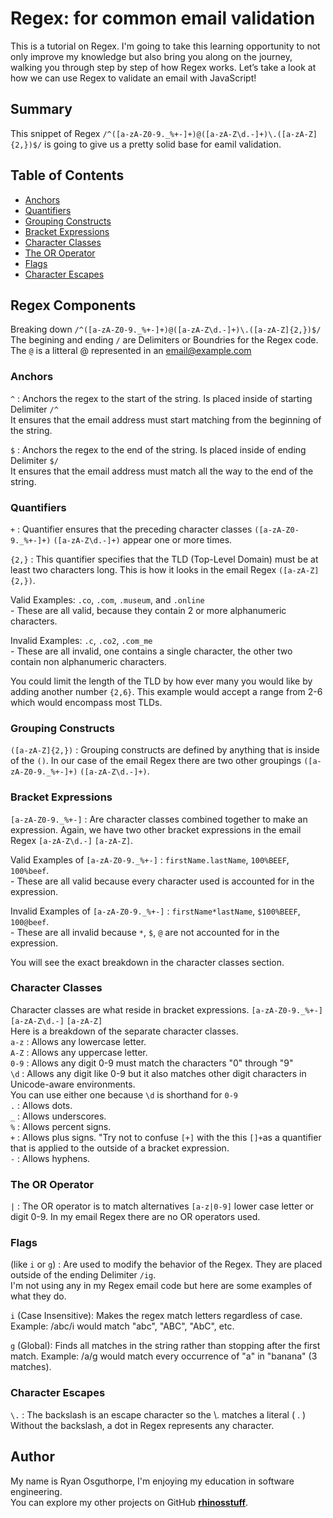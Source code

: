# Regex: for common email validation

This is a tutorial on Regex. I'm going to take this learning opportunity to not only improve my knowledge but also bring you along on the journey, walking you through step by step of how Regex works. Let’s take a look at how we can use Regex to validate an email with JavaScript!

## Summary

This snippet of Regex `/^([a-zA-Z0-9._%+-]+)@([a-zA-Z\d.-]+)\.([a-zA-Z]{2,})$/` is going to give us a pretty solid base for eamil validation.

## Table of Contents

- [Anchors](#anchors)
- [Quantifiers](#quantifiers)
- [Grouping Constructs](#grouping-constructs)
- [Bracket Expressions](#bracket-expressions)
- [Character Classes](#character-classes)
- [The OR Operator](#the-or-operator)
- [Flags](#flags)
- [Character Escapes](#character-escapes)

## Regex Components

Breaking down `/^([a-zA-Z0-9._%+-]+)@([a-zA-Z\d.-]+)\.([a-zA-Z]{2,})$/`  
The begining and ending `/` are Delimiters or Boundries for the Regex code.  
The `@` is a litteral @ represented in an email@example.com

### Anchors
`^` : Anchors the regex to the start of the string. Is placed inside of starting Delimiter `/^`  
It ensures that the email address must start matching from the beginning of the string.  

`$` : Anchors the regex to the end of the string. Is placed inside of ending Delimiter `$/`  
It ensures that the email address must match all the way to the end of the string.

### Quantifiers
`+` : Quantifier ensures that the preceding character classes `([a-zA-Z0-9._%+-]+)`  `([a-zA-Z\d.-]+)` appear one or more times.  

`{2,}` : This quantifier specifies that the TLD (Top-Level Domain) must be at least two characters long. This is how it looks in the email Regex `([a-zA-Z]{2,})`. 

Valid Examples: `.co`, `.com`, `.museum`, and `.online`  
\- These are all valid, because they contain 2 or more alphanumeric characters.  

Invalid Examples: `.c`, `.co2`, `.com_me`  
\- These are all invalid, one contains a single character, the other two contain non alphanumeric characters.

You could limit the length of the TLD by how ever many you would like by adding another number `{2,6}`. This example would accept a range from 2-6 which would encompass most TLDs.

### Grouping Constructs
`([a-zA-Z]{2,})` : Grouping constructs are defined by anything that is inside of the `()`. In our case of the email Regex there are two other groupings `([a-zA-Z0-9._%+-]+)` `([a-zA-Z\d.-]+)`.

### Bracket Expressions
`[a-zA-Z0-9._%+-]` : Are character classes combined together to make an expression. Again, we have two other bracket expressions in the email Regex `[a-zA-Z\d.-]` `[a-zA-Z]`.  

Valid Examples of `[a-zA-Z0-9._%+-]` :  `firstName.lastName`, `100%BEEF`, `100%beef`.   
\- These are all valid because every character used is accounted for in the expression.  

Invalid Examples of `[a-zA-Z0-9._%+-]` :  `firstName*lastName`, `$100%BEEF`, `100@beef`.  
\- These are all invalid because `*`, `$`, `@` are not accounted for in the expression.  
  
You will see the exact breakdown in the character classes section.

### Character Classes
Character classes are what reside in bracket expressions. 
`[a-zA-Z0-9._%+-]` `[a-zA-Z\d.-]` `[a-zA-Z]`  
Here is a breakdown of the separate character classes.  
`a-z` : Allows any lowercase letter.  
`A-Z` : Allows any uppercase letter.  
`0-9` : Allows any digit 0-9 must match the characters "0" through "9"  
`\d` : Allows any digit like 0-9 but it also matches other digit characters in Unicode-aware environments.  
You can use either one because `\d` is shorthand for `0-9`  
`.` : Allows dots.  
`_` : Allows underscores.  
`%` : Allows percent signs.  
`+` : Allows plus signs. "Try not to confuse `[+]` with the this `[]+`as a quantifier that is applied to the outside of a bracket expression.  
`-` : Allows hyphens.

### The OR Operator
`|` : The OR operator is to match alternatives `[a-z|0-9]` lower case letter or digit 0-9. In my email Regex there are no OR operators used.

### Flags
(like `i` or `g`) : Are used to modify the behavior of the Regex. They are placed outside of the ending Delimiter `/ig`.  
I'm not using any in my Regex email code but here are some examples of what they do. 

`i` (Case Insensitive): Makes the regex match letters regardless of case.
Example: /abc/i would match "abc", "ABC", "AbC", etc.  

`g` (Global): Finds all matches in the string rather than stopping after the first match. 
Example: /a/g would match every occurrence of "a" in "banana" (3 matches).

### Character Escapes
`\.` : The backslash is an escape character so the \\. matches a literal ( . )  
Without the backslash, a dot in Regex represents any character.

## Author
My name is Ryan Osguthorpe, I'm enjoying my education in software engineering.  
You can explore my other projects on GitHub **[rhinosstuff](https://github.com/rhinosstuff)**.